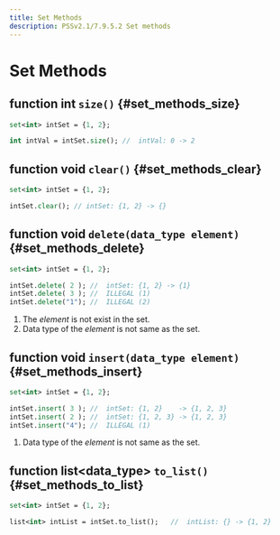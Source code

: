 ```yaml
---
title: Set Methods
description: PSSv2.1/7.9.5.2 Set methods
---
```


# Set Methods

## function int `size()` {#set_methods_size}
```sv linenums="1"
set<int> intSet = {1, 2};

int intVal = intSet.size(); //  intVal: 0 -> 2
```

## function void `clear()` {#set_methods_clear}
```sv linenums="1"
set<int> intSet = {1, 2};

intSet.clear(); // intSet: {1, 2} -> {}
```

## function void `delete(data_type element)` {#set_methods_delete}
```sv linenums="1"
set<int> intSet = {1, 2};

intSet.delete( 2 ); //  intSet: {1, 2} -> {1}
intSet.delete( 3 ); //  ILLEGAL (1)
intSet.delete("1"); //  ILLEGAL (2)
```

1. The *element* is not exist in the set.
2. Data type of the *element* is not same as the set.

## function void `insert(data_type element)` {#set_methods_insert}
```sv linenums="1"
set<int> intSet = {1, 2};

intSet.insert( 3 ); //  intSet: {1, 2}    -> {1, 2, 3}
intSet.insert( 2 ); //  intSet: {1, 2, 3} -> {1, 2, 3}
intSet.insert("4"); //  ILLEGAL (1)
```

1. Data type of the *element* is not same as the set.

## function list&lt;data_type&gt; `to_list()` {#set_methods_to_list}
```sv linenums="1"
set<int> intSet = {1, 2};

list<int> intList = intSet.to_list();   //  intList: {} -> {1, 2}
```
